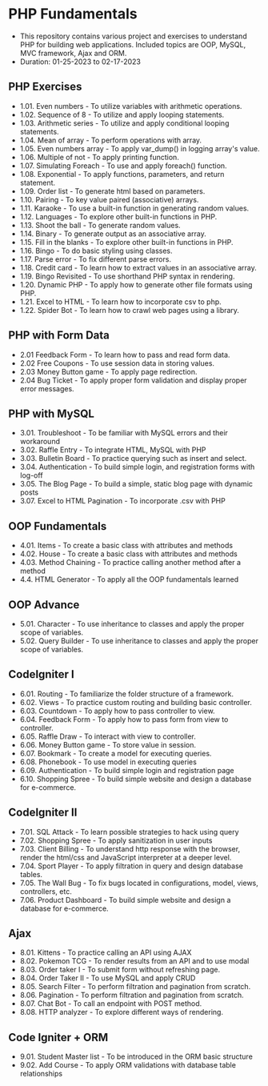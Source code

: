 # PHP Fundamentals

- This repository contains various project and exercises to understand PHP for building web applications. Included topics are OOP, MySQL, MVC framework, Ajax and ORM.
- Duration: 01-25-2023 to 02-17-2023

## PHP Exercises
- 1.01. Even numbers - To utilize variables with arithmetic operations.
- 1.02. Sequence of 8 - To utilize and apply looping statements.
- 1.03. Arithmetic series - To utilize and apply conditional looping statements.
- 1.04. Mean of array - To perform operations with array.
- 1.05. Even numbers array - To apply var_dump() in logging array's value.
- 1.06. Multiple of not - To apply printing function.
- 1.07. Simulating Foreach - To use and apply foreach() function.
- 1.08. Exponential - To apply functions, parameters, and return statement.
- 1.09. Order list - To generate html based on parameters.
- 1.10. Pairing - To key value paired (associative) arrays.
- 1.11. Karaoke - To use a built-in function in generating random values.
- 1.12. Languages - To explore other built-in functions in PHP.
- 1.13. Shoot the ball - To generate random values.
- 1.14. Binary - To generate output as an associative array.
- 1.15. Fill in the blanks - To explore other built-in functions in PHP.
- 1.16. Bingo - To do basic styling using classes.
- 1.17. Parse error - To fix different parse errors.
- 1.18. Credit card - To learn how to extract values in an associative array.
- 1.19. Bingo Revisited - To use shorthand PHP syntax in rendering.
- 1.20. Dynamic PHP - To apply how to generate other file formats using PHP.
- 1.21. Excel to HTML - To learn how to incorporate csv to php.
- 1.22. Spider Bot - To learn how to crawl web pages using a library.


## PHP with Form Data
- 2.01 Feedback Form - To learn how to pass and read form data.
- 2.02 Free Coupons - To use session data in storing values.
- 2.03 Money Button game - To apply page redirection.
- 2.04 Bug Ticket - To apply proper form validation and display proper error messages.

## PHP with MySQL
- 3.01. Troubleshoot - To be familiar with MySQL errors and their workaround
- 3.02. Raffle Entry - To integrate HTML, MySQL with PHP
- 3.03. Bulletin Board - To practice querying such as insert and select.
- 3.04. Authentication - To build simple login, and registration forms with log-off
- 3.05. The Blog Page - To build a simple, static blog page with dynamic posts
- 3.07. Excel to HTML Pagination - To incorporate .csv with PHP

## OOP Fundamentals
- 4.01. Items - To create a basic class with attributes and methods
- 4.02. House - To create a basic class with attributes and methods
- 4.03. Method Chaining - To practice calling another method after a method
- 4.4. HTML Generator - To apply all the OOP fundamentals learned

## OOP Advance
- 5.01. Character - To use inheritance to classes and apply the proper scope of variables.
- 5.02. Query Builder - To use inheritance to classes and apply the proper scope of variables.

## CodeIgniter I 
- 6.01. Routing - To familiarize the folder structure of a framework.
- 6.02. Views - To practice custom routing and building basic controller.
- 6.03. Countdown - To apply how to pass controller to view.
- 6.04. Feedback Form - To apply how to pass form from view to controller.
- 6.05. Raffle Draw - To interact with view to controller.
- 6.06. Money Button game - To store value in session.
- 6.07. Bookmark - To create a model for executing queries.
- 6.08. Phonebook - To use model in executing queries
- 6.09. Authentication - To build simple login and registration page
- 6.10. Shopping Spree - To build simple website and design a database for e-commerce.

## CodeIgniter II
- 7.01. SQL Attack - To learn possible strategies to hack using query
- 7.02. Shopping Spree - To apply sanitization in user inputs
- 7.03. Client Billing - To understand http response with the browser, render the html/css and JavaScript interpreter at a deeper level.
- 7.04. Sport Player - To apply filtration in query and design database tables.
- 7.05. The Wall Bug - To fix bugs located in configurations, model, views, controllers, etc.
- 7.06. Product Dashboard - To build simple website and design a database for e-commerce.

## Ajax
- 8.01. Kittens - To practice calling an API using AJAX
- 8.02. Pokemon TCG - To render results from an API and to use modal
- 8.03. Order taker I - To submit form without refreshing page.
- 8.04. Order Taker II - To use MySQL and apply CRUD
- 8.05. Search Filter - To perform filtration and pagination from scratch.
- 8.06. Pagination - To perform filtration and pagination from scratch.
- 8.07. Chat Bot - To call an endpoint with POST method.
- 8.08. HTTP analyzer - To explore different ways of rendering.


## Code Igniter + ORM
- 9.01. Student Master list - To be introduced in the ORM basic structure 
- 9.02. Add Course - To apply ORM validations with database table relationships



